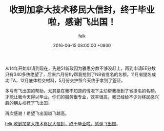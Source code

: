 ﻿---
layout: news_item
title: '收到加拿大技术移民大信封，终于毕业啦，感谢飞出国！'
date: 2016-06-15 08:00:00 +0800
author: felk
categories: [say]
bbsid: 15859
---

从14年开始申请到现在，先是51新政因为雅思分数不够没赶上，再到申请EE分数只有340多快绝望了，后来六月份fly帮我抢到了NB省提名的名额，11月省提名成功ITA，12月底体检交材料，5月份交护照今天终于拿到了签证。

多亏有飞出国的帮助，尤其是在我不知道的情况下主动帮我抢到了省提名的名额，才能让我今天得以毕业。你们的服务很专业，效率很高。我已经给不少对移民感兴趣的朋友推荐了飞出国。

再次感谢！希望飞出国越飞越高。

[felk 收到加拿大技术移民大信封，终于毕业啦，感谢飞出国](http://bbs.fcgvisa.com/t/topic/15859)。